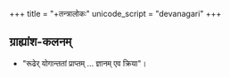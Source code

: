 +++
title = "+तन्त्रालोकः"
unicode_script = "devanagari"
+++

## ग्राह्यांश-कलनम्
- "रूढेर् योगान्ततां प्राप्तम् … ज्ञानम् एव क्रिया"। 